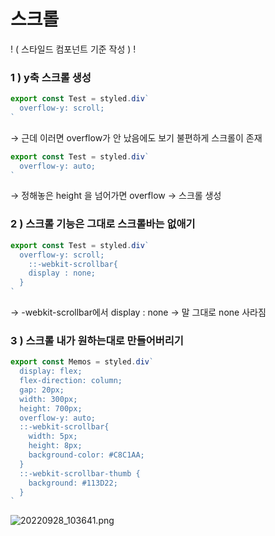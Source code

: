 # 스크롤

! ( 스타일드 컴포넌트 기준 작성 ) !

### 1 ) y축 스크롤 생성

```jsx
export const Test = styled.div`
  overflow-y: scroll;
`
```

→ 근데 이러면 overflow가 안 났음에도 보기 불편하게 스크롤이 존재

```jsx
export const Test = styled.div`
  overflow-y: auto;
`
```

→ 정해놓은 height 을 넘어가면 overflow → 스크롤 생성

### 2 ) 스크롤 기능은 그대로 스크롤바는 없애기

```jsx
export const Test = styled.div`
  overflow-y: scroll;
	::-webkit-scrollbar{
    display : none;
  }
`
```

→ -webkit-scrollbar에서 display : none → 말 그대로 none 사라짐

### 3 ) 스크롤 내가 원하는대로 만들어버리기

```jsx
export const Memos = styled.div`
  display: flex;
  flex-direction: column;
  gap: 20px;
  width: 300px;
  height: 700px;
  overflow-y: auto;
  ::-webkit-scrollbar{
    width: 5px;
    height: 8px;
    background-color: #C8C1AA;
  }
  ::-webkit-scrollbar-thumb {
    background: #113D22;
  }
`
```

![20220928_103641.png](https://s3-us-west-2.amazonaws.com/secure.notion-static.com/bcf628ec-ba6e-4b99-a9eb-77fa95b9e7eb/20220928_103641.png)